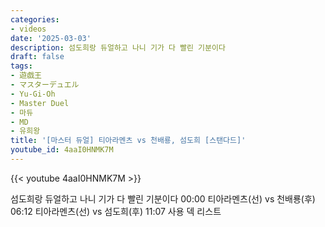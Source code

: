 ```yaml
---
categories:
- videos
date: '2025-03-03'
description: 섬도희랑 듀얼하고 나니 기가 다 빨린 기분이다
draft: false
tags:
- 遊戯王
- マスターデュエル
- Yu-Gi-Oh
- Master Duel
- 마듀
- MD
- 유희왕
title: '[마스터 듀얼] 티아라멘츠 vs 천배룡, 섬도희 [스탠다드]'
youtube_id: 4aaI0HNMK7M
---
```



{{< youtube 4aaI0HNMK7M >}}

섬도희랑 듀얼하고 나니 기가 다 빨린 기분이다
00:00 티아라멘츠(선) vs 천배룡(후)
06:12 티아라멘츠(선) vs 섬도희(후)
11:07 사용 덱 리스트